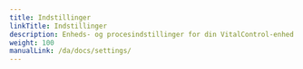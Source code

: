 ```yaml
---
title: Indstillinger
linkTitle: Indstillinger
description: Enheds- og procesindstillinger for din VitalControl-enhed
weight: 100
manualLink: /da/docs/settings/
---
```

<script>
  window.location.href = "/da/docs/settings/";
</script>
